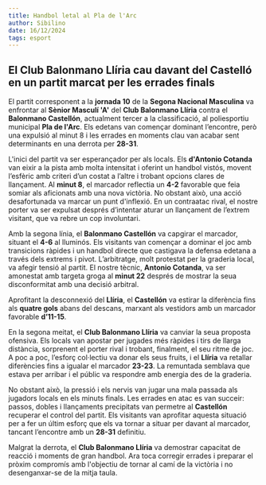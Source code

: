```yaml
---
title: Handbol letal al Pla de l'Arc
author: Sibilino
date: 16/12/2024
tags: esport
---
```


## El Club Balonmano Llíria cau davant del Castelló en un partit marcat per les errades finals

El partit corresponent a la **jornada 10** de la **Segona Nacional Masculina** va enfrontar al **Sènior Masculí 'A'** del **Club Balonmano Llíria** contra el **Balonmano Castellón**, actualment tercer a la classificació, al poliesportiu municipal **Pla de l'Arc**. Els edetans van començar dominant l’encontre, però una expulsió al minut 8 i les errades en moments clau van acabar sent determinants en una derrota per **28-31**.

L'inici del partit va ser esperançador per als locals. Els **d'Antonio Cotanda** van eixir a la pista amb molta intensitat i oferint un handbol vistós, movent l’esfèric amb criteri d’un costat a l’altre i trobant opcions clares de llançament. Al **minut 8**, el marcador reflectia un **4-2** favorable que feia somiar als aficionats amb una nova victòria. No obstant això, una acció desafortunada va marcar un punt d'inflexió. En un contraatac rival, el nostre porter va ser expulsat després d’intentar aturar un llançament de l’extrem visitant, que va rebre un cop involuntari.

Amb la segona línia, el **Balonmano Castellón** va capgirar el marcador, situant el **4-6** al lluminós. Els visitants van començar a dominar el joc amb transicions ràpides i un handbol directe que castigava la defensa edetana a través dels extrems i pivot. L’arbitratge, molt protestat per la graderia local, va afegir tensió al partit. El nostre tècnic, **Antonio Cotanda**, va ser amonestat amb targeta groga al **minut 22** després de mostrar la seua disconformitat amb una decisió arbitral.

Aprofitant la desconnexió del **Llíria**, el **Castellón** va estirar la diferència fins als **quatre gols** abans del descans, marxant als vestidors amb un marcador favorable **d’11-15**.

En la segona meitat, el **Club Balonmano Llíria** va canviar la seua proposta ofensiva. Els locals van apostar per jugades més ràpides i tirs de llarga distància, sorprenent el porter rival i trobant, finalment, el seu ritme de joc. A poc a poc, l’esforç col·lectiu va donar els seus fruits, i el **Llíria** va retallar diferències fins a igualar el marcador **23-23**. La remuntada semblava que estava per arribar i el públic va respondre amb energia des de la graderia.

No obstant això, la pressió i els nervis van jugar una mala passada als jugadors locals en els minuts finals. Les errades en atac es van succeir: passos, dobles i llançaments precipitats van permetre al **Castellón** recuperar el control del partit. Els visitants van aprofitar aquesta situació per a fer un últim esforç que els va tornar a situar per davant al marcador, tancant l’encontre amb un **28-31** definitiu.

Malgrat la derrota, el **Club Balonmano Llíria** va demostrar capacitat de reacció i moments de gran handbol. Ara toca corregir errades i preparar el pròxim compromís amb l'objectiu de tornar al camí de la victòria i no desenganxar-se de la mitja taula.
